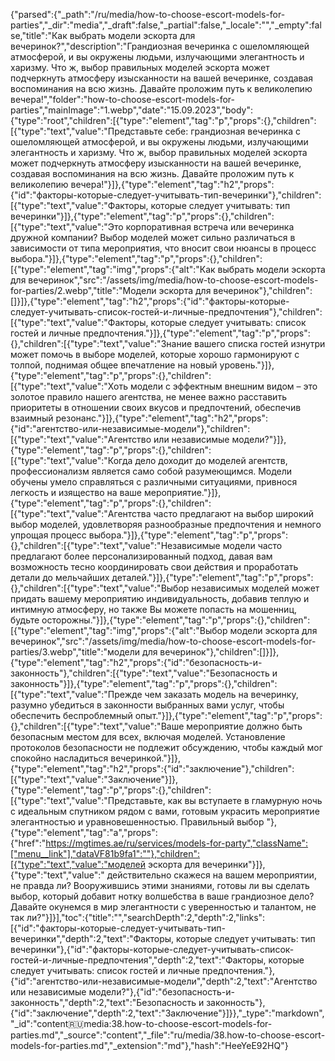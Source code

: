 {"parsed":{"_path":"/ru/media/how-to-choose-escort-models-for-parties","_dir":"media","_draft":false,"_partial":false,"_locale":"","_empty":false,"title":"Как выбрать модели эскорта для вечеринок?","description":"Грандиозная вечеринка с ошеломляющей атмосферой, и вы окружены людьми, излучающими элегантность и харизму. Что ж, выбор правильных моделей эскорта может подчеркнуть атмосферу изысканности на вашей вечеринке, создавая воспоминания на всю жизнь. Давайте проложим путь к великолепию вечера!","folder":"how-to-choose-escort-models-for-parties","mainImage":"1.webp","date":"15.09.2023","body":{"type":"root","children":[{"type":"element","tag":"p","props":{},"children":[{"type":"text","value":"Представьте себе: грандиозная вечеринка с ошеломляющей атмосферой, и вы окружены людьми, излучающими элегантность и харизму. Что ж, выбор правильных моделей эскорта может подчеркнуть атмосферу изысканности на вашей вечеринке, создавая воспоминания на всю жизнь. Давайте проложим путь к великолепию вечера!"}]},{"type":"element","tag":"h2","props":{"id":"факторы-которые-следует-учитывать-тип-вечеринки"},"children":[{"type":"text","value":"Факторы, которые следует учитывать: тип вечеринки"}]},{"type":"element","tag":"p","props":{},"children":[{"type":"text","value":"Это корпоративная встреча или вечеринка дружной компании? Выбор моделей может сильно различаться в зависимости от типа мероприятия, что вносит свои нюансы в процесс выбора."}]},{"type":"element","tag":"p","props":{},"children":[{"type":"element","tag":"img","props":{"alt":"Как выбрать модели эскорта для вечеринок","src":"/assets/img/media/how-to-choose-escort-models-for-parties/2.webp","title":"Модели эскорта для вечеринок"},"children":[]}]},{"type":"element","tag":"h2","props":{"id":"факторы-которые-следует-учитывать-список-гостей-и-личные-предпочтения"},"children":[{"type":"text","value":"Факторы, которые следует учитывать: список гостей и личные предпочтения."}]},{"type":"element","tag":"p","props":{},"children":[{"type":"text","value":"Знание вашего списка гостей изнутри может помочь в выборе моделей, которые хорошо гармонируют с толпой, поднимая общее впечатление на новый уровень."}]},{"type":"element","tag":"p","props":{},"children":[{"type":"text","value":"Хоть модели с эффектным внешним видом – это золотое правило нашего агентства, не менее важно расставить приоритеты в отношении своих вкусов и предпочтений, обеспечив взаимный резонанс."}]},{"type":"element","tag":"h2","props":{"id":"агентство-или-независимые-модели"},"children":[{"type":"text","value":"Агентство или независимые модели?"}]},{"type":"element","tag":"p","props":{},"children":[{"type":"text","value":"Когда дело доходит до моделей агентств, профессионализм является само собой разумеющимся. Модели обучены умело справляться с различными ситуациями, привнося легкость и изящество на ваше мероприятие."}]},{"type":"element","tag":"p","props":{},"children":[{"type":"text","value":"Агентства часто предлагают на выбор широкий выбор моделей, удовлетворяя разнообразные предпочтения и немного упрощая процесс выбора."}]},{"type":"element","tag":"p","props":{},"children":[{"type":"text","value":"Независимые модели часто предлагают более персонализированный подход, давая вам возможность тесно координировать свои действия и проработать детали до мельчайших деталей."}]},{"type":"element","tag":"p","props":{},"children":[{"type":"text","value":"Выбор независимых моделей может придать вашему мероприятию индивидуальность, добавив теплую и интимную атмосферу, но также Вы можете попасть на мошенниц, будьте осторожны."}]},{"type":"element","tag":"p","props":{},"children":[{"type":"element","tag":"img","props":{"alt":"Выбор модели эскорта для вечеринок","src":"/assets/img/media/how-to-choose-escort-models-for-parties/3.webp","title":"модели для вечеринок"},"children":[]}]},{"type":"element","tag":"h2","props":{"id":"безопасность-и-законность"},"children":[{"type":"text","value":"Безопасность и законность"}]},{"type":"element","tag":"p","props":{},"children":[{"type":"text","value":"Прежде чем заказать модель на вечеринку, разумно убедиться в законности выбранных вами услуг, чтобы обеспечить беспроблемный опыт."}]},{"type":"element","tag":"p","props":{},"children":[{"type":"text","value":"Ваше мероприятие должно быть безопасным местом для всех, включая моделей. Установление протоколов безопасности не подлежит обсуждению, чтобы каждый мог спокойно насладиться вечеринкой."}]},{"type":"element","tag":"h2","props":{"id":"заключение"},"children":[{"type":"text","value":"Заключение"}]},{"type":"element","tag":"p","props":{},"children":[{"type":"text","value":"Представьте, как вы вступаете в гламурную ночь с идеальным спутником рядом с вами, готовым украсить мероприятие элегантностью и уравновешенностью. Правильный выбор "},{"type":"element","tag":"a","props":{"href":"https://mgtimes.ae/ru/services/models-for-party","className":["menu__link"],"dataVF81b9fa1":""},"children":[{"type":"text","value":"моделей эскорта для вечеринки"}]},{"type":"text","value":" действительно скажеся на вашем мероприятии, не правда ли? Вооружившись этими знаниями, готовы ли вы сделать выбор, который добавит нотку волшебства в ваше грандиозное дело? Давайте окунемся в мир элегантности с уверенностью и талантом, не так ли?"}]}],"toc":{"title":"","searchDepth":2,"depth":2,"links":[{"id":"факторы-которые-следует-учитывать-тип-вечеринки","depth":2,"text":"Факторы, которые следует учитывать: тип вечеринки"},{"id":"факторы-которые-следует-учитывать-список-гостей-и-личные-предпочтения","depth":2,"text":"Факторы, которые следует учитывать: список гостей и личные предпочтения."},{"id":"агентство-или-независимые-модели","depth":2,"text":"Агентство или независимые модели?"},{"id":"безопасность-и-законность","depth":2,"text":"Безопасность и законность"},{"id":"заключение","depth":2,"text":"Заключение"}]}},"_type":"markdown","_id":"content:ru:media:38.how-to-choose-escort-models-for-parties.md","_source":"content","_file":"ru/media/38.how-to-choose-escort-models-for-parties.md","_extension":"md"},"hash":"HeeYeE92HQ"}